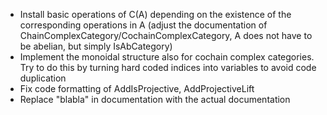 * Install basic operations of C(A) depending on the existence of the corresponding operations in A
  (adjust the documentation of ChainComplexCategory/CochainComplexCategory, A does not have to be abelian, but simply IsAbCategory)
* Implement the monoidal structure also for cochain complex categories. Try to do this by turning hard coded indices into variables
  to avoid code duplication
* Fix code formatting of AddIsProjective, AddProjectiveLift
* Replace "blabla" in documentation with the actual documentation
